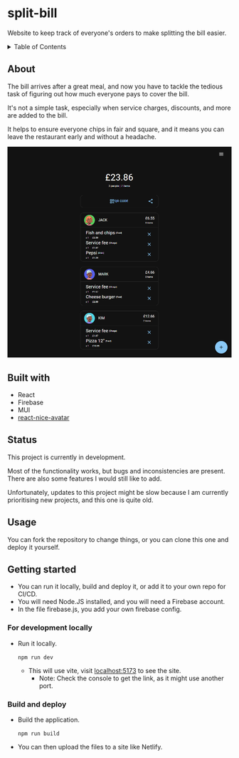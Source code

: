 # split-bill

Website to keep track of everyone's orders to make splitting the bill easier.

<!-- TABLE OF CONTENTS -->
<details>
  <summary>Table of Contents</summary>
  <ol>
    <li>
      <a href="#about">About</a>
    </li>
    <li><a href="#built-with">Built With</a></li>
    <li><a href="#status">Status</a></li>
    <li><a href="#usage">Usage</a></li>
    <li>
      <a href="#getting-started">Getting Started</a>
      <ul>
        <li><a href="#for-development-locally">For development locally</a></li>
        <li><a href="#build-and-deploy">Build and deploy</a></li>
      </ul>
    </li>
  </ol>
</details>

## About

The bill arrives after a great meal, and now you have to tackle the tedious task of figuring out how much everyone pays to cover the bill.

It's not a simple task, especially when service charges, discounts, and more are added to the bill.

It helps to ensure everyone chips in fair and square, and it means you can leave the restaurant early and without a headache.

![Website screenshot](./Images/img.png)

## Built with

-   React
-   Firebase
-   MUI
-   [react-nice-avatar](https://github.com/dapi-labs/react-nice-avatar)

## Status

This project is currently in development.

Most of the functionality works, but bugs and inconsistencies are present. There are also some features I would still like to add.

Unfortunately, updates to this project might be slow because I am currently prioritising new projects, and this one is quite old.

## Usage

You can fork the repository to change things, or you can clone this one and deploy it yourself.

## Getting started

-   You can run it locally, build and deploy it, or add it to your own repo for CI/CD.
-   You will need Node.JS installed, and you will need a Firebase account.
-   In the file firebase.js, you add your own firebase config.

### For development locally

-   Run it locally.
    ```
    npm run dev
    ```
    -   This will use vite, visit [localhost:5173](http://localhost:5173/) to see the site.
        -   Note: Check the console to get the link, as it might use another port.

### Build and deploy

-   Build the application.
    ```
    npm run build
    ```
-   You can then upload the files to a site like Netlify.
